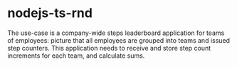 # nodejs-ts-rnd
The use-case is a company-wide steps leaderboard application for teams of employees: picture that all employees are grouped into teams and issued step counters. This application needs to receive and store step count increments for each team, and calculate sums.
